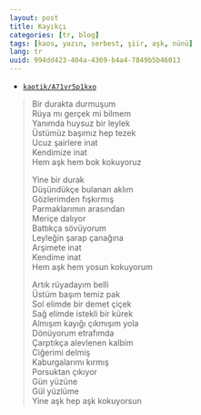 ```yaml
---
layout: post
title: Kayıkçı
categories: [tr, blog]
tags: [kaos, yazın, serbest, şiir, aşk, nünü]
lang: tr
uuid: 994dd423-404a-4369-b4a4-7849b5b46013
---
```


* [`kaotik/A71vr5p1kxo`](https://groups.google.com/forum/?fromgroups=#!topic/kaotik/A71vr5p1kxo)

> Bir durakta durmuşum  
> Rüya mı gerçek mi bilmem  
> Yanımda huysuz bir leylek  
> Üstümüz başımız hep tezek  
> Ucuz şairlere inat  
> Kendimize inat  
> Hem aşk hem bok kokuyoruz
> 
> Yine bir durak  
> Düşündükçe bulanan aklım  
> Gözlerimden fışkırmış  
> Parmaklarımın arasından  
> Meriçe dalıyor  
> Battıkça sövüyorum  
> Leyleğin şarap çanağına  
> Arşimete inat  
> Kendime inat  
> Hem aşk hem yosun kokuyorum
> 
> Artık rüyadayım belli  
> Üstüm başım temiz pak  
> Sol elimde bir demet çiçek  
> Sağ elimde istekli bir kürek  
> Almışım kayığı çıkmışım yola  
> Dönüyorum etrafımda  
> Çarptıkça alevlenen kalbim  
> Ciğerimi delmiş  
> Kaburgalarımı kırmış  
> Porsuktan çıkıyor  
> Gün yüzüne  
> Gül yüzlüme  
> Yine aşk hep aşk kokuyorsun
